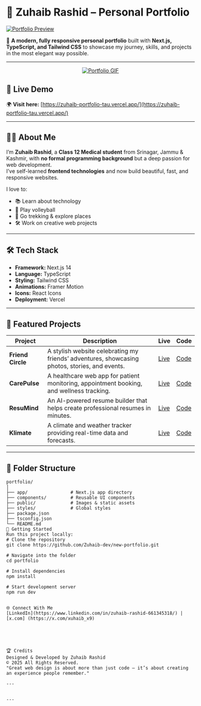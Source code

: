 # 🌟 Zuhaib Rashid – Personal Portfolio

[![Portfolio Preview](https://zuhaib-portfolio-tau.vercel.app/SC.png)](https://zuhaib-portfolio-tau.vercel.app/)

🚀 **A modern, fully responsive personal portfolio** built with **Next.js, TypeScript, and Tailwind CSS** to showcase my journey, skills, and projects in the most elegant way possible.

---
<p align="center">
  <a href="https://zuhaib-portfolio-tau.vercel.app/">
    <img src="https://media.giphy.com/media/v1.Y2lkPTc5MGI3NjExa2p3YTZwbTk0MjF1cXNoZDN0cmlrM2x3c2hndnM4OXU1Zm9tOHp4dSZlcD12MV9naWZzX3NlYXJjaCZjdD1n/S9d8XB557e8phGLBVS/giphy.gif" alt="Portfolio GIF">
  </a>
</p>



## 🔗 Live Demo
🌍 **Visit here:** [https://zuhaib-portfolio-tau.vercel.app/](https://zuhaib-portfolio-tau.vercel.app/)

---

## 👨‍💻 About Me

I’m **Zuhaib Rashid**, a **Class 12 Medical student** from Srinagar, Jammu & Kashmir, with **no formal programming background** but a deep passion for web development.  
I’ve self-learned **frontend technologies** and now build beautiful, fast, and responsive websites.  

I love to:  
- 📚 Learn about technology  
- 🏐 Play volleyball  
- 🥾 Go trekking & explore places  
- 🛠️ Work on creative web projects  

---

## 🛠️ Tech Stack

- **Framework:** Next.js 14
- **Language:** TypeScript
- **Styling:** Tailwind CSS
- **Animations:** Framer Motion
- **Icons:** React Icons
- **Deployment:** Vercel

---

## 💼 Featured Projects

| Project | Description | Live | Code |
|---------|-------------|------|------|
| **Friend Circle** | A stylish website celebrating my friends’ adventures, showcasing photos, stories, and events. | [Live](https://zuhaib-dev.github.io/Friend-circle/index.html) | [Code](https://github.com/Zuhaib-dev/Friend-circle) |
| **CarePulse** | A healthcare web app for patient monitoring, appointment booking, and wellness tracking. | [Live](https://hms-seven-green.vercel.app/) | [Code](https://github.com/Zuhaib-dev/HMS) |
| **ResuMind** | An AI-powered resume builder that helps create professional resumes in minutes. | [Live](https://resumind-ebon.vercel.app/) | [Code](https://github.com/Zuhaib-dev/resuming) |
| **Klimate** | A climate and weather tracker providing real-time data and forecasts. | [Live](https://kilamate.netlify.app/) | [Code](http://github.com/zuhaib-dev/Kilamate) |

---

## 📂 Folder Structure

```plaintext
portfolio/
│
├── app/                # Next.js app directory
├── components/         # Reusable UI components
├── public/             # Images & static assets
├── styles/             # Global styles
├── package.json
├── tsconfig.json
└── README.md
🚀 Getting Started
Run this project locally:
# Clone the repository
git clone https://github.com/Zuhaib-dev/new-portfolio.git

# Navigate into the folder
cd portfolio

# Install dependencies
npm install

# Start development server
npm run dev


🌐 Connect With Me
[LinkedIn](https://www.linkedin.com/in/zuhaib-rashid-661345318/) | [x.com] (https://x.com/xuhaib_x9)





🏆 Credits
Designed & Developed by Zuhaib Rashid
© 2025 All Rights Reserved.
"Great web design is about more than just code — it’s about creating an experience people remember."

---


---



